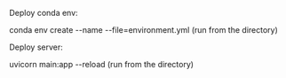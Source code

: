 Deploy conda env:

conda env create --name <env name> --file=environment.yml (run from the directory)

Deploy server:

uvicorn main:app --reload (run from the directory)